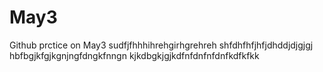 # May3
Github prctice on May3
sudfjfhhhihrehgirhgrehreh
shfdhfhfjhfjdhddjdjgjgj
hbfbgjkfgjkgnjngfdngkfnngn
kjkdbgkjgjkdfnfdnfnfdnfkdfkfkk

